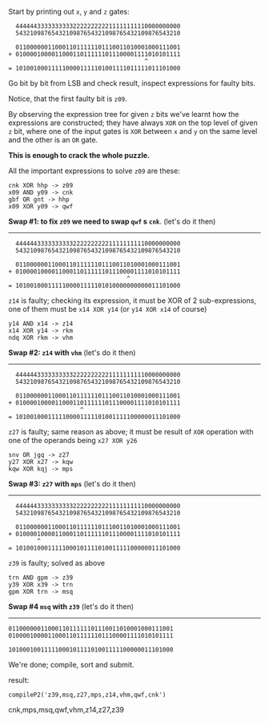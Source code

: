 Start by printing out `x`, `y` and `z` gates:

```
  4444443333333333222222222211111111110000000000
  5432109876543210987654321098765432109876543210

  0110000001100011011111101110011010001000111001
+ 0100001000011000110111111011100001111010101111
                                      ^
= 1010010001111100001111101001111011111011101000
```
Go bit by bit from LSB and check result, inspect expressions for faulty bits.

Notice, that the first faulty bit is `z09`.

By observing the expression tree for given `z` bits we've learnt how the expressions are constructed; they have always `XOR` on the top level of given `z` bit, where one of the input gates is `XOR` between `x` and `y` on the same level and the other is an `OR` gate.

**This is enough to crack the whole puzzle.**

All the important expressions to solve `z09` are these:

```
cnk XOR hhp -> z09
x09 AND y09 -> cnk
gbf OR gnt -> hhp
x09 XOR y09 -> qwf
```

**Swap #1: to fix `z09` we need to swap `qwf` s `cnk`**. (let's do it then)

---

```
  4444443333333333222222222211111111110000000000
  5432109876543210987654321098765432109876543210

  0110000001100011011111101110011010001000111001
+ 0100001000011000110111111011100001111010101111
                                 ^              
= 1010010001111100001111101010000000000011101000
```

`z14` is faulty; checking its expression, it must be XOR of 2 sub-expressions, one of them must be `x14 XOR y14` (or `y14 XOR x14` of course)

```
y14 AND x14 -> z14
x14 XOR y14 -> rkm
ndq XOR rkm -> vhm
```

**Swap #2: `z14` with `vhm`** (let's do it then)

---

```
  4444443333333333222222222211111111110000000000
  5432109876543210987654321098765432109876543210

  0110000001100011011111101110011010001000111001
+ 0100001000011000110111111011100001111010101111
                    ^
= 1010010001111100001111101001111100000011101000
```

`z27` is faulty; same reason as above; it must be result of `XOR` operation with one of the operands being `x27 XOR y26`
```
snv OR jgq -> z27 
y27 XOR x27 -> kqw
kqw XOR kqj -> mps
```
**Swap #3: `z27` with `mps`** (let's do it then)

---

```
  4444443333333333222222222211111111110000000000
  5432109876543210987654321098765432109876543210

  0110000001100011011111101110011010001000111001
+ 0100001000011000110111111011100001111010101111
        ^
= 1010010001111100010111101001111100000011101000
```

`z39` is faulty; solved as above

```
trn AND gpm -> z39
y39 XOR x39 -> trn
gpm XOR trn -> msq
```
**Swap #4 `msq` with `z39`** (let's do it then)

---

```
0110000001100011011111101110011010001000111001
0100001000011000110111111011100001111010101111

1010001001111100010111101001111100000011101000
```

We're done; compile, sort and submit.

result:

`compileP2('z39,msq,z27,mps,z14,vhm,qwf,cnk')`

cnk,mps,msq,qwf,vhm,z14,z27,z39